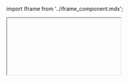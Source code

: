 import Iframe from '../iframe_component.mdx';

<Iframe id='components-inpage_navigation--default' > </Iframe>
